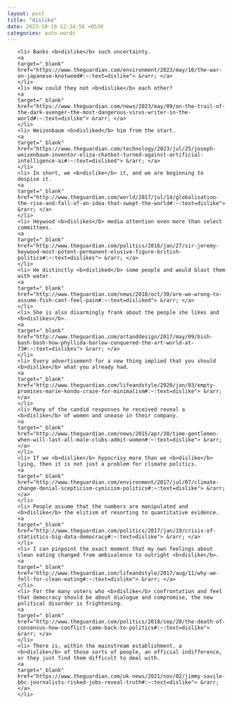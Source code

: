 ```yaml
---
layout: post
title: "dislike"
date: 2023-10-10 12:34:56 +0530
categories: auto-words
---
```

<ol>

    <li> Banks <b>dislike</b> such uncertainty.
    <a 
    target="_blank" 
    href="https://www.theguardian.com/environment/2023/may/16/the-war-on-japanese-knotweed#:~:text=dislike"> &rarr; </a>
    </li>
    <li> How could they not <b>dislike</b> each other?
    <a 
    target="_blank" 
    href="https://www.theguardian.com/news/2023/may/09/on-the-trail-of-the-dark-avenger-the-most-dangerous-virus-writer-in-the-world#:~:text=dislike"> &rarr; </a>
    </li>
    <li> Weizenbaum <b>disliked</b> him from the start.
    <a 
    target="_blank" 
    href="https://www.theguardian.com/technology/2023/jul/25/joseph-weizenbaum-inventor-eliza-chatbot-turned-against-artificial-intelligence-ai#:~:text=disliked"> &rarr; </a>
    </li>
    <li> In short, we <b>dislike</b> it, and we are beginning to despise it.
    <a 
    target="_blank" 
    href="http://www.theguardian.com/world/2017/jul/14/globalisation-the-rise-and-fall-of-an-idea-that-swept-the-world#:~:text=dislike"> &rarr; </a>
    </li>
    <li> Heywood <b>dislikes</b> media attention even more than select committees.
    <a 
    target="_blank" 
    href="http://www.theguardian.com/politics/2016/jan/27/sir-jeremy-heywood-most-potent-permanent-elusive-figure-british-politics#:~:text=dislikes"> &rarr; </a>
    </li>
    <li> He distinctly <b>disliked</b> some people and would blast them with water.
    <a 
    target="_blank" 
    href="http://www.theguardian.com/news/2018/oct/30/are-we-wrong-to-assume-fish-cant-feel-pain#:~:text=disliked"> &rarr; </a>
    </li>
    <li> She is also disarmingly frank about the people she likes and <b>dislikes</b>.
    <a 
    target="_blank" 
    href="http://www.theguardian.com/artanddesign/2017/may/09/bish-bash-bosh-how-phyllida-barlow-conquered-the-art-world-at-73#:~:text=dislikes"> &rarr; </a>
    </li>
    <li> Every advertisement for a new thing implied that you should <b>dislike</b> what you already had.
    <a 
    target="_blank" 
    href="http://www.theguardian.com/lifeandstyle/2020/jan/03/empty-promises-marie-kondo-craze-for-minimalism#:~:text=dislike"> &rarr; </a>
    </li>
    <li> Many of the candid responses he received reveal a <b>dislike</b> of women and unease in their company.
    <a 
    target="_blank" 
    href="http://www.theguardian.com/news/2015/apr/30/time-gentlemen-when-will-last-all-male-clubs-admit-women#:~:text=dislike"> &rarr; </a>
    </li>
    <li> If we <b>dislike</b> hypocrisy more than we <b>dislike</b> lying, then it is not just a problem for climate politics.
    <a 
    target="_blank" 
    href="http://www.theguardian.com/environment/2017/jul/07/climate-change-denial-scepticism-cynicism-politics#:~:text=dislike"> &rarr; </a>
    </li>
    <li> People assume that the numbers are manipulated and <b>dislike</b> the elitism of resorting to quantitative evidence.
    <a 
    target="_blank" 
    href="http://www.theguardian.com/politics/2017/jan/19/crisis-of-statistics-big-data-democracy#:~:text=dislike"> &rarr; </a>
    </li>
    <li> I can pinpoint the exact moment that my own feelings about clean eating changed from ambivalence to outright <b>dislike</b>.
    <a 
    target="_blank" 
    href="http://www.theguardian.com/lifeandstyle/2017/aug/11/why-we-fell-for-clean-eating#:~:text=dislike"> &rarr; </a>
    </li>
    <li> For the many voters who <b>dislike</b> confrontation and feel that democracy should be about dialogue and compromise, the new political disorder is frightening.
    <a 
    target="_blank" 
    href="http://www.theguardian.com/politics/2018/sep/20/the-death-of-consensus-how-conflict-came-back-to-politics#:~:text=dislike"> &rarr; </a>
    </li>
    <li> There is, within the mainstream establishment, a <b>dislike</b> of those sorts of people, an official indifference, or they just find them difficult to deal with.
    <a 
    target="_blank" 
    href="https://www.theguardian.com/uk-news/2021/nov/02/jimmy-savile-bbc-journalists-risked-jobs-reveal-truth#:~:text=dislike"> &rarr; </a>
    </li>